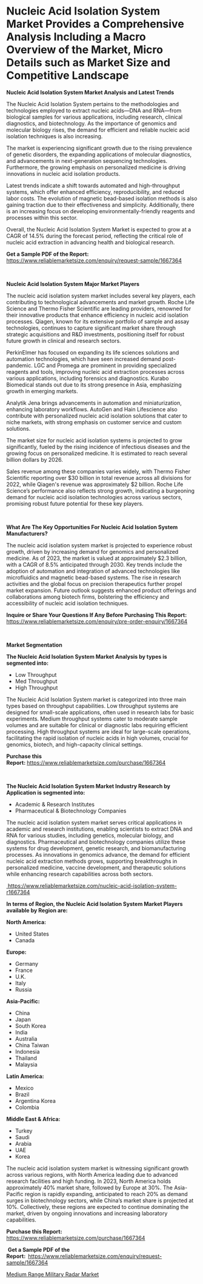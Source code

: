 <p><h1>Nucleic Acid Isolation System Market Provides a Comprehensive Analysis Including a Macro Overview of the Market, Micro Details such as Market Size and Competitive Landscape</h1></p><p><strong>Nucleic Acid Isolation System Market Analysis and Latest Trends</strong></p>
<p><p>The Nucleic Acid Isolation System pertains to the methodologies and technologies employed to extract nucleic acids—DNA and RNA—from biological samples for various applications, including research, clinical diagnostics, and biotechnology. As the importance of genomics and molecular biology rises, the demand for efficient and reliable nucleic acid isolation techniques is also increasing. </p><p>The market is experiencing significant growth due to the rising prevalence of genetic disorders, the expanding applications of molecular diagnostics, and advancements in next-generation sequencing technologies. Furthermore, the growing emphasis on personalized medicine is driving innovations in nucleic acid isolation products. </p><p>Latest trends indicate a shift towards automated and high-throughput systems, which offer enhanced efficiency, reproducibility, and reduced labor costs. The evolution of magnetic bead-based isolation methods is also gaining traction due to their effectiveness and simplicity. Additionally, there is an increasing focus on developing environmentally-friendly reagents and processes within this sector. </p><p>Overall, the Nucleic Acid Isolation System Market is expected to grow at a CAGR of 14.5% during the forecast period, reflecting the critical role of nucleic acid extraction in advancing health and biological research.</p></p>
<p><strong>Get a Sample PDF of the Report:&nbsp;</strong> <a href="https://www.reliablemarketsize.com/enquiry/request-sample/1667364?utm_campaign=2892&utm_medium=2&utm_source=Github&utm_content=ia&utm_term=11042025&utm_id=nucleic-acid-isolation-system">https://www.reliablemarketsize.com/enquiry/request-sample/1667364</a></p>
<p>&nbsp;</p>
<p><strong>Nucleic Acid Isolation System Major Market Players</strong></p>
<p><p>The nucleic acid isolation system market includes several key players, each contributing to technological advancements and market growth. Roche Life Science and Thermo Fisher Scientific are leading providers, renowned for their innovative products that enhance efficiency in nucleic acid isolation processes. Qiagen, known for its extensive portfolio of sample and assay technologies, continues to capture significant market share through strategic acquisitions and R&D investments, positioning itself for robust future growth in clinical and research sectors.</p><p>PerkinElmer has focused on expanding its life sciences solutions and automation technologies, which have seen increased demand post-pandemic. LGC and Promega are prominent in providing specialized reagents and tools, improving nucleic acid extraction processes across various applications, including forensics and diagnostics. Kurabo Biomedical stands out due to its strong presence in Asia, emphasizing growth in emerging markets.</p><p>Analytik Jena brings advancements in automation and miniaturization, enhancing laboratory workflows. AutoGen and Hain Lifescience also contribute with personalized nucleic acid isolation solutions that cater to niche markets, with strong emphasis on customer service and custom solutions.</p><p>The market size for nucleic acid isolation systems is projected to grow significantly, fueled by the rising incidence of infectious diseases and the growing focus on personalized medicine. It is estimated to reach several billion dollars by 2026. </p><p>Sales revenue among these companies varies widely, with Thermo Fisher Scientific reporting over $30 billion in total revenue across all divisions for 2022, while Qiagen's revenue was approximately $2 billion. Roche Life Science’s performance also reflects strong growth, indicating a burgeoning demand for nucleic acid isolation technologies across various sectors, promising robust future potential for these key players.</p></p>
<p>&nbsp;</p>
<p><strong>What Are The Key Opportunities For Nucleic Acid Isolation System Manufacturers?</strong></p>
<p><p>The nucleic acid isolation system market is projected to experience robust growth, driven by increasing demand for genomics and personalized medicine. As of 2023, the market is valued at approximately $2.3 billion, with a CAGR of 8.5% anticipated through 2030. Key trends include the adoption of automation and integration of advanced technologies like microfluidics and magnetic bead-based systems. The rise in research activities and the global focus on precision therapeutics further propel market expansion. Future outlook suggests enhanced product offerings and collaborations among biotech firms, bolstering the efficiency and accessibility of nucleic acid isolation techniques.</p></p>
<p><strong>Inquire or Share Your Questions If Any Before Purchasing This Report:</strong> <a href="https://www.reliablemarketsize.com/enquiry/pre-order-enquiry/1667364?utm_campaign=2892&utm_medium=2&utm_source=Github&utm_content=ia&utm_term=11042025&utm_id=nucleic-acid-isolation-system">https://www.reliablemarketsize.com/enquiry/pre-order-enquiry/1667364</a></p>
<p>&nbsp;</p>
<p><strong>Market Segmentation</strong></p>
<p><strong>The Nucleic Acid Isolation System Market Analysis by types is segmented into:</strong></p>
<p><ul><li>Low Throughput</li><li>Med Throughput</li><li>High Throughput</li></ul></p>
<p><p>The Nucleic Acid Isolation System market is categorized into three main types based on throughput capabilities. Low throughput systems are designed for small-scale applications, often used in research labs for basic experiments. Medium throughput systems cater to moderate sample volumes and are suitable for clinical or diagnostic labs requiring efficient processing. High throughput systems are ideal for large-scale operations, facilitating the rapid isolation of nucleic acids in high volumes, crucial for genomics, biotech, and high-capacity clinical settings.</p></p>
<p><strong>Purchase this Report:&nbsp;</strong><a href="https://www.reliablemarketsize.com/purchase/1667364?utm_campaign=2892&utm_medium=2&utm_source=Github&utm_content=ia&utm_term=11042025&utm_id=nucleic-acid-isolation-system">https://www.reliablemarketsize.com/purchase/1667364</a></p>
<p>&nbsp;</p>
<p><strong>The Nucleic Acid Isolation System Market Industry Research by Application is segmented into:</strong></p>
<p><ul><li>Academic & Research Institutes</li><li>Pharmaceutical & Biotechnology Companies</li></ul></p>
<p><p>The nucleic acid isolation system market serves critical applications in academic and research institutions, enabling scientists to extract DNA and RNA for various studies, including genetics, molecular biology, and diagnostics. Pharmaceutical and biotechnology companies utilize these systems for drug development, genetic research, and biomanufacturing processes. As innovations in genomics advance, the demand for efficient nucleic acid extraction methods grows, supporting breakthroughs in personalized medicine, vaccine development, and therapeutic solutions while enhancing research capabilities across both sectors.</p></p>
<p><a href="https://www.reliablemarketsize.com/nucleic-acid-isolation-system-r1667364?utm_campaign=2892&utm_medium=2&utm_source=Github&utm_content=ia&utm_term=11042025&utm_id=nucleic-acid-isolation-system">&nbsp;https://www.reliablemarketsize.com/nucleic-acid-isolation-system-r1667364</a></p>
<p><strong>In terms of Region, the Nucleic Acid Isolation System Market Players available by Region are:</strong></p>
<p>
    <p> <strong> North America: </strong>
        <ul>
            <li>United States</li>
            <li>Canada</li>
        </ul>
        </p> 
    <p> <strong> Europe: </strong>
        <ul>
            <li>Germany</li>
            <li>France</li>
            <li>U.K.</li>
            <li>Italy</li>
            <li>Russia</li>
        </ul>
        </p> 
    <p> <strong> Asia-Pacific: </strong>
        <ul>
            <li>China</li>
            <li>Japan</li>
            <li>South Korea</li>
            <li>India</li>
            <li>Australia</li>
            <li>China Taiwan</li>
            <li>Indonesia</li>
            <li>Thailand</li>
            <li>Malaysia</li>
        </ul>
        </p> 
    <p> <strong> Latin America: </strong>
        <ul>
            <li>Mexico</li>
            <li>Brazil</li>
            <li>Argentina Korea</li>
            <li>Colombia</li>
        </ul>
        </p> 
    <p> <strong> Middle East & Africa: </strong>
        <ul>
            <li>Turkey</li>
            <li>Saudi</li>
            <li>Arabia</li>
            <li>UAE</li>
            <li>Korea</li>
        </ul>
    </p>
    </p>
<p><p>The nucleic acid isolation system market is witnessing significant growth across various regions, with North America leading due to advanced research facilities and high funding. In 2023, North America holds approximately 40% market share, followed by Europe at 30%. The Asia-Pacific region is rapidly expanding, anticipated to reach 20% as demand surges in biotechnology sectors, while China’s market share is projected at 10%. Collectively, these regions are expected to continue dominating the market, driven by ongoing innovations and increasing laboratory capabilities.</p></p>
<p><strong>Purchase this Report: </strong><a href="https://www.reliablemarketsize.com/purchase/1667364?utm_campaign=2892&utm_medium=2&utm_source=Github&utm_content=ia&utm_term=11042025&utm_id=nucleic-acid-isolation-system">https://www.reliablemarketsize.com/purchase/1667364</a></p>
<p>&nbsp;<strong>Get a Sample PDF of the Report:&nbsp;&nbsp;</strong><a href="https://www.reliablemarketsize.com/enquiry/request-sample/1667364?utm_campaign=2892&utm_medium=2&utm_source=Github&utm_content=ia&utm_term=11042025&utm_id=nucleic-acid-isolation-system">https://www.reliablemarketsize.com/enquiry/request-sample/1667364</a></p>
<p><strong></strong></p>
<p><p><a href="https://github.com/osamhcombre/Market-Research-Report-List-1/blob/main/medium-range-military-radar-market.md?utm_campaign=2892&utm_medium=2&utm_source=Github&utm_content=ia&utm_term=11042025&utm_id=nucleic-acid-isolation-system">Medium Range Military Radar Market</a></p></p>